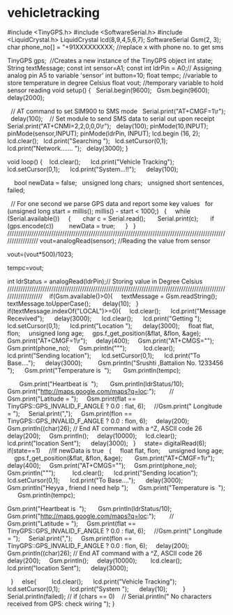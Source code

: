 # vehicletracking
#include <TinyGPS.h>
#include <SoftwareSerial.h>
#include <LiquidCrystal.h>
LiquidCrystal lcd(8,9,4,5,6,7);
SoftwareSerial Gsm(2, 3);
char phone_no[] = "+91XXXXXXXXX; //replace x with phone no. to get sms

TinyGPS gps;  //Creates a new instance of the TinyGPS object
int state; 
String textMessage; 
const int sensor=A1;
const int ldrPin = A0;// Assigning analog pin A5 to variable 'sensor'
int button=10;
float tempc; //variable to store temperature in degree Celsius
float vout; //temporary variable to hold sensor reading
void setup()
{
  Serial.begin(9600);
  Gsm.begin(9600); 
   delay(2000);

  // AT command to set SIM900 to SMS mode
  Serial.print("AT+CMGF=1\r"); 
  delay(100);
   // Set module to send SMS data to serial out upon receipt 
  Serial.print("AT+CNMI=2,2,0,0,0\r");
  delay(100); 
pinMode(10,INPUT);
pinMode(sensor,INPUT);
pinMode(ldrPin, INPUT);
lcd.begin (16, 2);
  
  lcd.clear();
  lcd.print("Searching ");
  lcd.setCursor(0,1);
  lcd.print("Network....... "); 
  delay(3000);
}

void loop()
{
   lcd.clear();
     lcd.print("Vehicle  Tracking");
     lcd.setCursor(0,1);
     lcd.print("System...!!"); 
     delay(100);

  
  bool newData = false;
  unsigned long chars;
  unsigned short sentences, failed;

  // For one second we parse GPS data and report some key values
  for (unsigned long start = millis(); millis() - start < 1000;)
  {
    while (Serial.available())
    {
      char c = Serial.read();
      Serial.print(c);
      if (gps.encode(c)) 
        newData = true;  
    }
  }
/////////////////////////////////////////////////////////////////////////////////////////////////////////////////
vout=analogRead(sensor); //Reading the value from sensor

vout=(vout*500)/1023;

tempc=vout; 

int ldrStatus = analogRead(ldrPin);// Storing value in Degree Celsius
///////////////////////////////////////////////////////////////////////////////////////////////////////////////////
   if(Gsm.available()>0){
    textMessage = Gsm.readString();
   textMessage.toUpperCase();   
    delay(10);
  } 
  if(textMessage.indexOf("LOCAL")>=0){
    lcd.clear();
     lcd.print("Message Recevived");
     delay(3000);
     lcd.clear();
     lcd.print("Getting ");
     lcd.setCursor(0,1);
     lcd.print("Location ");
     delay(3000);
    float flat, flon;
    unsigned long age;
    gps.f_get_position(&flat, &flon, &age);   
    Gsm.print("AT+CMGF=1\r"); 
    delay(400);
    Gsm.print("AT+CMGS=\"");
    Gsm.print(phone_no);
    Gsm.println("\"");
    
     lcd.clear();
     lcd.print("Sending location");
     lcd.setCursor(0,1);
     lcd.print("To Base....");
     delay(3000);
    
    Gsm.println("Srushti ,Battalion No. 1233456 ");
     Gsm.print("Temperature is  ");
      Gsm.println(tempc);

       Gsm.print("Heartbeat is  ");
      Gsm.println(ldrStatus/10);
    Gsm.print("http://maps.google.com/maps?q=loc:");
    
   // Gsm.print("Latitude = ");
    Gsm.print(flat == TinyGPS::GPS_INVALID_F_ANGLE ? 0.0 : flat, 6);
    //Gsm.print(" Longitude = ");
    Serial.print(",");
    Gsm.print(flon == TinyGPS::GPS_INVALID_F_ANGLE ? 0.0 : flon, 6);
    delay(200);
    Gsm.println((char)26); // End AT command with a ^Z, ASCII code 26
    delay(200);
    Gsm.println();
    delay(10000);
    lcd.clear();
     lcd.print("location Sent");
     delay(3000);
  }
  
  state= digitalRead(6);
  if(state==1)     //If newData is true
  {
    float flat, flon;
    unsigned long age;
    gps.f_get_position(&flat, &flon, &age);   
    Gsm.print("AT+CMGF=1\r"); 
    delay(400);
    Gsm.print("AT+CMGS=\"");
    Gsm.print(phone_no);
    Gsm.println("\"");
    
     lcd.clear();
     lcd.print("Sending location");
     lcd.setCursor(0,1);
     lcd.print("To Base....");
     delay(3000);
    
    Gsm.println("Heyya , friend I need help ");
     Gsm.print("Temperature is  ");
      Gsm.println(tempc);

Gsm.print("Heartbeat is  ");
      Gsm.println(ldrStatus/10);
    
    Gsm.print("http://maps.google.com/maps?q=loc:");
    
   // Gsm.print("Latitude = ");
    Gsm.print(flat == TinyGPS::GPS_INVALID_F_ANGLE ? 0.0 : flat, 6);
    //Gsm.print(" Longitude = ");
    Serial.print(",");
    Gsm.print(flon == TinyGPS::GPS_INVALID_F_ANGLE ? 0.0 : flon, 6);
    delay(200);
    Gsm.println((char)26); // End AT command with a ^Z, ASCII code 26
    delay(200);
    Gsm.println();
    delay(10000);
       lcd.clear();
     lcd.print("location Sent");
     delay(3000);

  }
    else{
   
     lcd.clear();
     lcd.print("Vehicle Tracking");
     lcd.setCursor(0,1);
     lcd.print("System "); 
     delay(10);
     
   }
  Serial.println(failed);
// if (chars == 0)
   // Serial.println(" No characters received from GPS: check wiring ");
}
